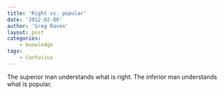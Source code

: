 ```yaml
---
title: 'Right vs. popular'
date: '2012-02-08'
author: 'Greg Raven'
layout: post
categories:
    - knowledge
tags:
    - Confucius
---
```


The superior man understands what is right. The inferior man understands what is popular.